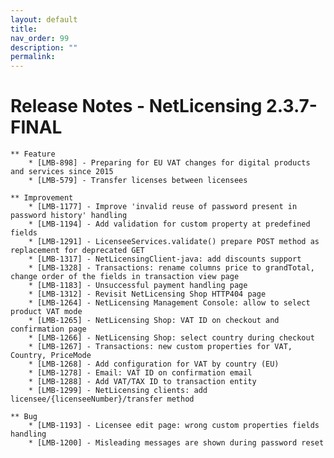 ```yaml
---
layout: default
title:
nav_order: 99
description: ""
permalink:
---
```


Release Notes - NetLicensing 2.3.7-FINAL
=======================================================================



    ** Feature
        * [LMB-898] - Preparing for EU VAT changes for digital products and services since 2015
        * [LMB-579] - Transfer licenses between licensees

    ** Improvement
        * [LMB-1177] - Improve 'invalid reuse of password present in password history' handling
        * [LMB-1194] - Add validation for custom property at predefined fields
        * [LMB-1291] - LicenseeServices.validate() prepare POST method as replacement for deprecated GET
        * [LMB-1317] - NetLicensingClient-java: add discounts support
        * [LMB-1328] - Transactions: rename columns price to grandTotal, change order of the fields in transaction view page
        * [LMB-1183] - Unsuccessful payment handling page
        * [LMB-1312] - Revisit NetLicensing Shop HTTP404 page
        * [LMB-1264] - NetLicensing Management Console: allow to select product VAT mode
        * [LMB-1265] - NetLicensing Shop: VAT ID on checkout and confirmation page
        * [LMB-1266] - NetLicensing Shop: select country during checkout
        * [LMB-1267] - Transactions: new custom properties for VAT, Country, PriceMode
        * [LMB-1268] - Add configuration for VAT by country (EU)
        * [LMB-1278] - Email: VAT ID on confirmation email
        * [LMB-1288] - Add VAT/TAX ID to transaction entity
        * [LMB-1299] - NetLicensing clients: add licensee/{licenseeNumber}/transfer method

    ** Bug
        * [LMB-1193] - Licensee edit page: wrong custom properties fields handling
        * [LMB-1200] - Misleading messages are shown during password reset
